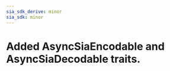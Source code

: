 ```yaml
---
sia_sdk_derive: minor
sia_sdk: minor
---
```


# Added AsyncSiaEncodable and AsyncSiaDecodable traits.
